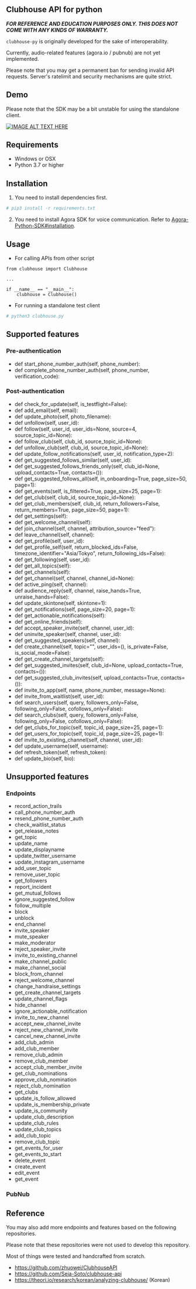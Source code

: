 ## Clubhouse API for python

___FOR REFERENCE AND EDUCATION PURPOSES ONLY. THIS DOES NOT COME WITH ANY KINDS OF WARRANTY.___

`clubhouse-py` is originally developed for the sake of interoperability.

Currently, audio-related features (agora.io / pubnub) are not yet implemented.

Please note that you may get a permanent ban for sending invalid API requests. Server's ratelimit and security mechanisms are quite strict.

## Demo

Please note that the SDK may be a bit unstable for using the standalone client.

[![IMAGE ALT TEXT HERE](https://img.youtube.com/vi/1L6bEoNKego/0.jpg)](https://www.youtube.com/watch?v=1L6bEoNKego)

## Requirements

* Windows or OSX
* Python 3.7 or higher

## Installation

1. You need to install dependencies first.

```bash
# pip3 install -r requirements.txt
```

2. You need to install Agora SDK for voice communication. Refer to [Agora-Python-SDK#installation](https://github.com/AgoraIO-Community/Agora-Python-SDK#installation).

## Usage

* For calling APIs from other script

```
from clubhouse import Clubhouse

...

if __name__ == "__main__":
    clubhouse = Clubhouse()
```

* For running a standalone test client

```bash
# python3 clubhouse.py
```

## Supported features

### Pre-authentication

* def start_phone_number_auth(self, phone_number):
* def complete_phone_number_auth(self, phone_number, verification_code):

### Post-authentication

* def check_for_update(self, is_testflight=False):
* def add_email(self, email):
* def update_photo(self, photo_filename):
* def unfollow(self, user_id):
* def follow(self, user_id, user_ids=None, source=4, source_topic_id=None):
* def follow_club(self, club_id, source_topic_id=None):
* def unfollow_club(self, club_id, source_topic_id=None):
* def update_follow_notifications(self, user_id, notification_type=2):
* def get_suggested_follows_similar(self, user_id):
* def get_suggested_follows_friends_only(self, club_id=None, upload_contacts=True, contacts=()):
* def get_suggested_follows_all(self, in_onboarding=True, page_size=50, page=1):
* def get_events(self, is_filtered=True, page_size=25, page=1):
* def get_club(self, club_id, source_topic_id=None):
* def get_club_members(self, club_id, return_followers=False, return_members=True, page_size=50, page=1):
* def get_settings(self):
* def get_welcome_channel(self):
* def join_channel(self, channel, attribution_source="feed"):
* def leave_channel(self, channel):
* def get_profile(self, user_id):
* def get_profile_self(self, return_blocked_ids=False, timezone_identifier="Asia/Tokyo", return_following_ids=False):
* def get_following(self, user_id):
* def get_all_topics(self):
* def get_channels(self):
* def get_channel(self, channel, channel_id=None):
* def active_ping(self, channel):
* def audience_reply(self, channel, raise_hands=True, unraise_hands=False):
* def update_skintone(self, skintone=1):
* def get_notifications(self, page_size=20, page=1):
* def get_actionable_notifications(self):
* def get_online_friends(self):
* def accept_speaker_invite(self, channel, user_id):
* def uninvite_speaker(self, channel, user_id):
* def get_suggested_speakers(self, channel):
* def create_channel(self, topic="", user_ids=(), is_private=False, is_social_mode=False):
* def get_create_channel_targets(self):
* def get_suggested_invites(self, club_id=None, upload_contacts=True, contacts=()):
* def get_suggested_club_invites(self, upload_contacts=True, contacts=()):
* def invite_to_app(self, name, phone_number, message=None):
* def invite_from_waitlist(self, user_id):
* def search_users(self, query, followers_only=False, following_only=False, cofollows_only=False):
* def search_clubs(self, query, followers_only=False, following_only=False, cofollows_only=False):
* def get_clubs_for_topic(self, topic_id, page_size=25, page=1):
* def get_users_for_topic(self, topic_id, page_size=25, page=1):
* def invite_to_existing_channel(self, channel, user_id):
* def update_username(self, username):
* def refresh_token(self, refresh_token):
* def update_bio(self, bio):

## Unsupported features

### Endpoints

* record_action_trails
* call_phone_number_auth
* resend_phone_number_auth
* check_waitlist_status
* get_release_notes
* get_topic
* update_name
* update_displayname
* update_twitter_username
* update_instagram_username
* add_user_topic
* remove_user_topic
* get_followers
* report_incident
* get_mutual_follows
* ignore_suggested_follow
* follow_multiple
* block
* unblock
* end_channel
* invite_speaker
* mute_speaker
* make_moderator
* reject_speaker_invite
* invite_to_existing_channel
* make_channel_public
* make_channel_social
* block_from_channel
* reject_welcome_channel
* change_handraise_settings
* get_create_channel_targets
* update_channel_flags
* hide_channel
* ignore_actionable_notification
* invite_to_new_channel
* accept_new_channel_invite
* reject_new_channel_invite
* cancel_new_channel_invite
* add_club_admin
* add_club_member
* remove_club_admin
* remove_club_member
* accept_club_member_invite
* get_club_nominations
* approve_club_nomination
* reject_club_nomination
* get_clubs
* update_is_follow_allowed
* update_is_membership_private
* update_is_community
* update_club_description
* update_club_rules
* update_club_topics
* add_club_topic
* remove_club_topic
* get_events_for_user
* get_events_to_start
* delete_event
* create_event
* edit_event
* get_event

### PubNub

## Reference

You may also add more endpoints and features based on the following repositories.

Please note that these repositories were not used to develop this repository.

Most of things were tested and handcrafted from scratch.

* https://github.com/zhuowei/ClubhouseAPI
* https://github.com/Seia-Soto/clubhouse-api
* https://theori.io/research/korean/analyzing-clubhouse/ (Korean)
